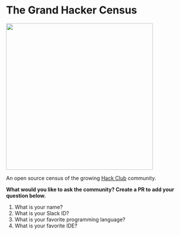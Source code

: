# The Grand Hacker Census

<img src="https://cloud-wngph51ju.vercel.app/0screenshot_2021-01-07_at_5.18.49_am.png" height="400" />

An open source census of the growing [Hack Club](https://hackclub.com) community.

**What would you like to ask the community? Create a PR to add your question below.**

1. What is your name?
2. What is your Slack ID?
3. What is your favorite programming language?
4. What is your favorite IDE?
